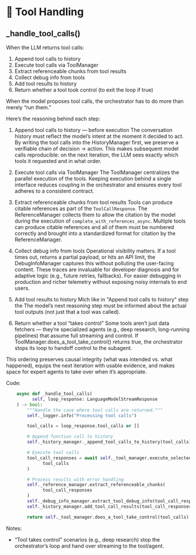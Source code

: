 # 🔧 Tool Handling

## _handle_tool_calls()

When the LLM returns tool calls:
1. Append tool calls to history
2. Execute tool calls via ToolManager
3. Extract referenceable chunks from tool results
4. Collect debug info from tools
5. Add tool results to history
6. Return whether a tool took control (to exit the loop if true)

When the model proposes tool calls, the orchestrator has to do more than merely “run them.”

Here’s the reasoning behind each step:

1. Append tool calls to history — before execution
The conversation history must reflect the model’s intent at the moment it decided to act. By writing the tool calls into the HistoryManager first, we preserve a verifiable chain of decision → action. This makes subsequent model calls reproducible: on the next iteration, the LLM sees exactly which tools it requested and in what order.
2. Execute tool calls via ToolManager
The ToolManager centralizes the parallel execution of the tools. Keeping execution behind a single interface reduces coupling in the orchestrator and ensures every tool adheres to a consistent contract.

3. Extract referenceable chunks from tool results
Tools can produce citable references as part of the `ToolCallResponse`. The ReferenceManager collects them to allow the citation by the model during the execution of `complete_with_references_async`. 
Multiple tools can produce citable references and all of them must be numbered correctly and brought into a standardized format for citation by the ReferenceManager.

4. Collect debug info from tools
Operational visibility matters. If a tool times out, returns a partial payload, or hits an API limit, the DebugInfoManager captures this without polluting the user-facing content. These traces are invaluable for developer diagnosis and for adaptive logic (e.g., future retries, fallbacks).
For easier debugging in production and richer telemetry without exposing noisy internals to end users.
5. Add tool results to history
Mich like in "Append tool calls to history" step the The model’s next reasoning step must be informed about the actual tool outputs (not just that a tool was called). 
6. Return whether a tool “takes control”
Some tools aren’t just data fetchers — they’re specialized agents (e.g., deep research, long-running pipelines) that assume full streaming and control. If ToolManager.does_a_tool_take_control() returns true, the orchestrator stops its loop to handoff control to the subagent.

This ordering preserves causal integrity (what was intended vs. what happened), equips the next iteration with usable evidence, and makes space for expert agents to take over when it’s appropriate.




Code:
```python
    async def _handle_tool_calls(
          self, loop_response: LanguageModelStreamResponse
    ) -> bool:
        """Handle the case where tool calls are returned."""
        self._logger.info("Processing tool calls")

        tool_calls = loop_response.tool_calls or []

        # Append function call to history
        self._history_manager._append_tool_calls_to_history(tool_calls)

        # Execute tool calls
        tool_call_responses = await self._tool_manager.execute_selected_tools(
              tool_calls
        )

        # Process results with error handling
        self._reference_manager.extract_referenceable_chunks(
              tool_call_responses
        )
        self._debug_info_manager.extract_tool_debug_info(tool_call_responses, self.current_iteration_index)
        self._history_manager.add_tool_call_results(tool_call_responses)

        return self._tool_manager.does_a_tool_take_control(tool_calls)
```

Notes:
- “Tool takes control” scenarios (e.g., deep research) stop the orchestrator’s loop and hand over streaming to the tool/agent.
